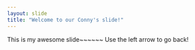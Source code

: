 ```yaml
---
layout: slide
title: "Welcome to our Conny's slide!"
---
```

This is my awesome slide~~~~~~
Use the left arrow to go back!
